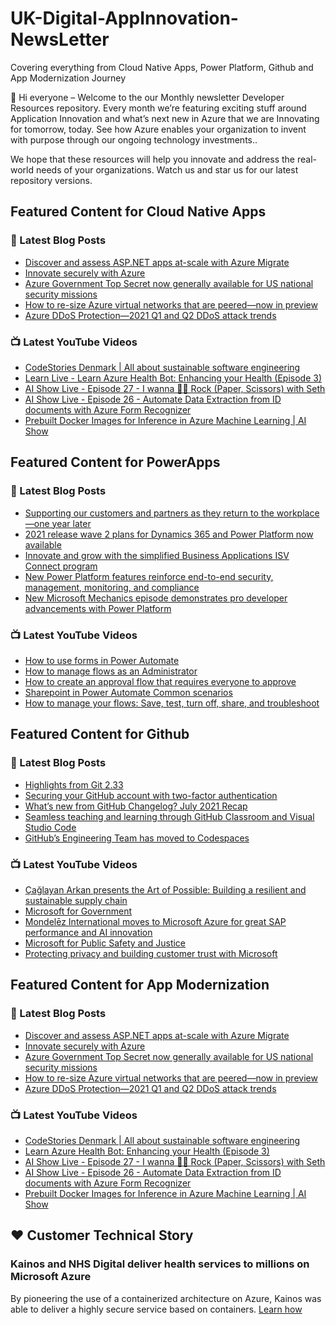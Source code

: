 # UK-Digital-AppInnovation-NewsLetter

Covering everything from Cloud Native Apps, Power Platform, Github and App Modernization Journey

👋 Hi everyone – Welcome to the our Monthly newsletter Developer Resources repository. Every month we’re featuring exciting stuff around Application Innovation and what’s next new in Azure that we are Innovating for tomorrow, today. See how Azure enables your organization to invent with purpose through our ongoing technology investments..


We hope that these resources will help you innovate and address the real-world needs of your organizations. Watch us and star us for our latest repository versions.

## Featured Content for Cloud Native Apps


### 📝 Latest Blog Posts

    
<!-- BLOGCNA:START -->
- [Discover and assess ASP.NET apps at-scale with Azure Migrate](https://azure.microsoft.com/blog/discover-and-assess-aspnet-apps-atscale-with-azure-migrate/)
- [Innovate securely with Azure](https://azure.microsoft.com/blog/innovate-securely-with-azure/)
- [Azure Government Top Secret now generally available for US national security missions](https://azure.microsoft.com/blog/azure-government-top-secret-now-generally-available-for-us-national-security-missions/)
- [How to re-size Azure virtual networks that are peered—now in preview](https://azure.microsoft.com/blog/how-to-resize-azure-virtual-networks-that-are-peered-now-in-preview/)
- [Azure DDoS Protection—2021 Q1 and Q2 DDoS attack trends](https://azure.microsoft.com/blog/azure-ddos-protection-2021-q1-and-q2-ddos-attack-trends/)
<!-- BLOGCNA:END -->

### 📺 Latest YouTube Videos

 
<!-- YOUTUBECNA:START -->
- [CodeStories Denmark | All about sustainable software engineering](https://www.youtube.com/watch?v=speufh42drI)
- [Learn Live - Learn Azure Health Bot: Enhancing your Health (Episode 3)](https://www.youtube.com/watch?v=iug7QlPrY9k)
- [AI Show Live - Episode 27 - I wanna 🤘🏽 Rock (Paper, Scissors) with Seth](https://www.youtube.com/watch?v=u4Lk23OHTM0)
- [AI Show Live - Episode 26 - Automate Data Extraction from ID documents with Azure Form Recognizer](https://www.youtube.com/watch?v=hujUbjfqGXs)
- [Prebuilt Docker Images for Inference in Azure Machine Learning | AI Show](https://www.youtube.com/watch?v=N7otStGTP70)
<!-- YOUTUBECNA:END -->

##  Featured Content for PowerApps
### 📝 Latest Blog Posts
<!-- BLOGPOWER:START -->
- [Supporting our customers and partners as they return to the workplace—one year later](https://cloudblogs.microsoft.com/powerplatform/2021/07/15/supporting-our-customers-and-partners-as-they-return-to-the-workplace-one-year-later/)
- [2021 release wave 2 plans for Dynamics 365 and Power Platform now available](https://cloudblogs.microsoft.com/dynamics365/bdm/2021/07/15/2021-release-wave-2-plans-for-dynamics-365-and-power-platform-now-available/)
- [Innovate and grow with the simplified Business Applications ISV Connect program](https://cloudblogs.microsoft.com/dynamics365/bdm/2021/07/14/innovate-and-grow-with-the-simplified-business-applications-isv-connect-program/)
- [New Power Platform features reinforce end-to-end security, management, monitoring, and compliance](https://cloudblogs.microsoft.com/powerplatform/2021/06/29/new-power-platform-features-reinforce-end-to-end-security-management-monitoring-and-compliance/)
- [New Microsoft Mechanics episode demonstrates pro developer advancements with Power Platform](https://cloudblogs.microsoft.com/powerplatform/2021/06/03/new-microsoft-mechanics-episode-demonstrates-pro-developer-advancements-with-power-platform/)
<!-- BLOGPOWER:END -->
 ### 📺 Latest YouTube Videos
    
<!-- YOUTUBEPOWER:START -->
- [How to use forms in Power Automate](https://www.youtube.com/watch?v=-utv0SCUpQY)
- [How to manage flows as an Administrator](https://www.youtube.com/watch?v=_0v4rDbUX8s)
- [How to create an approval flow that requires everyone to approve](https://www.youtube.com/watch?v=MDFiZ-F19_A)
- [Sharepoint in Power Automate Common scenarios](https://www.youtube.com/watch?v=VERzGgrF4Zg)
- [How to manage your flows: Save, test, turn off, share, and troubleshoot](https://www.youtube.com/watch?v=duWAxZI0pT0)
<!-- YOUTUBEPOWER:END -->

##  Featured Content for Github
### 📝 Latest Blog Posts
<!-- BLOGGITHUB:START -->
- [Highlights from Git 2.33](https://github.blog/2021-08-16-highlights-from-git-2-33/)
- [Securing your GitHub account with two-factor authentication](https://github.blog/2021-08-16-securing-your-github-account-two-factor-authentication/)
- [What’s new from GitHub Changelog? July 2021 Recap](https://github.blog/2021-08-12-whats-new-from-github-changelog-july-2021-recap/)
- [Seamless teaching and learning through GitHub Classroom and Visual Studio Code](https://github.blog/2021-08-12-teaching-learning-github-classroom-visual-studio-code/)
- [GitHub’s Engineering Team has moved to Codespaces](https://github.blog/2021-08-11-githubs-engineering-team-moved-codespaces/)
<!-- BLOGGITHUB:END -->
### 📺 Latest YouTube Videos
<!-- YOUTUBEGITHUB:START -->
- [Çağlayan Arkan presents the Art of Possible: Building a resilient and sustainable supply chain](https://www.youtube.com/watch?v=TF21O8VfpZI)
- [Microsoft for Government](https://www.youtube.com/watch?v=mXUaIaE81Ds)
- [Mondelēz International moves to Microsoft Azure for great SAP performance and AI innovation](https://www.youtube.com/watch?v=0L0YVPNu-oQ)
- [Microsoft for Public Safety and Justice](https://www.youtube.com/watch?v=Ei0kSYSVGPg)
- [Protecting privacy and building customer trust with Microsoft](https://www.youtube.com/watch?v=TseZi010d_c)
<!-- YOUTUBEGITHUB:END -->
##  Featured Content for App Modernization
### 📝 Latest Blog Posts
<!-- BLOGAPPMOD:START -->
- [Discover and assess ASP.NET apps at-scale with Azure Migrate](https://azure.microsoft.com/blog/discover-and-assess-aspnet-apps-atscale-with-azure-migrate/)
- [Innovate securely with Azure](https://azure.microsoft.com/blog/innovate-securely-with-azure/)
- [Azure Government Top Secret now generally available for US national security missions](https://azure.microsoft.com/blog/azure-government-top-secret-now-generally-available-for-us-national-security-missions/)
- [How to re-size Azure virtual networks that are peered—now in preview](https://azure.microsoft.com/blog/how-to-resize-azure-virtual-networks-that-are-peered-now-in-preview/)
- [Azure DDoS Protection—2021 Q1 and Q2 DDoS attack trends](https://azure.microsoft.com/blog/azure-ddos-protection-2021-q1-and-q2-ddos-attack-trends/)
<!-- BLOGAPPMOD:END -->
### 📺 Latest YouTube Videos
<!-- YOUTUBEAPPMOD:START -->
- [CodeStories Denmark | All about sustainable software engineering](https://www.youtube.com/watch?v=speufh42drI)
- [Learn Azure Health Bot: Enhancing your Health (Episode 3)](https://www.youtube.com/watch?v=iug7QlPrY9k)
- [AI Show Live - Episode 27 - I wanna 🤘🏽 Rock (Paper, Scissors) with Seth](https://www.youtube.com/watch?v=u4Lk23OHTM0)
- [AI Show Live - Episode 26 - Automate Data Extraction from ID documents with Azure Form Recognizer](https://www.youtube.com/watch?v=hujUbjfqGXs)
- [Prebuilt Docker Images for Inference in Azure Machine Learning | AI Show](https://www.youtube.com/watch?v=N7otStGTP70)
<!-- YOUTUBEAPPMOD:END -->


## ♥️ Customer Technical Story 

### Kainos and NHS Digital deliver health services to millions on Microsoft Azure

By pioneering the use of a containerized architecture on Azure, Kainos was able to deliver a highly secure service based on containers. [Learn how](https://customers.microsoft.com/en-us/story/1368348549535774520-kainos-and-nhs-digital-deliver-health-services-to-millions-on-microsoft-azure)

